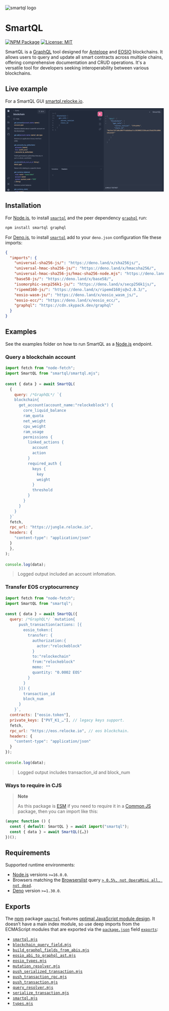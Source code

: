 ![smartql logo](https://raw.githubusercontent.com/pur3miish/smartql/main/static/smartql.svg)

# SmartQL

[![NPM Package](https://img.shields.io/npm/v/smartql.svg)](https://www.npmjs.org/package/smartql) [![License: MIT](https://img.shields.io/badge/License-MIT-yellow.svg)](https://github.com/pur3miish/smartql/blob/main/LICENSE)

SmartQL is a [GraphQL](https://graphql.org/) tool designed for [Antelope](https://antelope.io/) and [EOSIO](https://eos.io/) blockchains. It allows users to query and update all smart contracts across multiple chains, offering comprehensive documentation and CRUD operations. It's a versatile tool for developers seeking interoperability between various blockchains.

## Live example

For a SmartQL GUI [smartql.relocke.io](https://smartql.relocke.io).

![smartql screenshot](/static/smartql-screen.png)

## Installation

For [Node.js](https://nodejs.org), to install [`smartql`](https://npm.im/smartql) and the peer dependency [`graphql`](https://npm.im/graphql) run:

```sh
npm install smartql graphql
```

For [Deno.js](https://deno.land), to install [`smartql`](https://deno.land/x/smartql) add to your `deno.json` configuration file these imports:

```json
{
  "imports": {
    "universal-sha256-js/": "https://deno.land/x/sha256js/",
    "universal-hmac-sha256-js/": "https://deno.land/x/hmacsha256/",
    "universal-hmac-sha256-js/hmac-sha256-node.mjs": "https://deno.land/x/hmacsha256/hmac-sha256-deno.mjs",
    "base58-js/": "https://deno.land/x/base58/",
    "isomorphic-secp256k1-js/": "https://deno.land/x/secp256k1js/",
    "ripemd160-js/": "https://deno.land/x/ripemd160js@v2.0.3/",
    "eosio-wasm-js/": "https://deno.land/x/eosio_wasm_js/",
    "eosio-ecc/": "https://deno.land/x/eosio_ecc/",
    "graphql": "https://cdn.skypack.dev/graphql"
  }
}
```

## Examples

See the examples folder on how to run SmartQL as a [Node.js](https://nodejs.org) endpoint.

### Query a blockchain account

```js
import fetch from "node-fetch";
import SmartQL from "smartql/smartql.mjs";

const { data } = await SmartQL(
  {
    query: /*GraphQL*/ `{
    blockchain{
      get_account(account_name:"relockeblock") {
        core_liquid_balance
        ram_quota
        net_weight
        cpu_weight
        ram_usage
        permissions {
          linked_actions {
            account
            action
          }
          required_auth {
            keys {
              key
              weight
            }
            threshold
          }
        }
      }
    }
  }`
  fetch,
  rpc_url: "https://jungle.relocke.io",
  headers: {
    "content-type": "application/json"
  }
  },
);

console.log(data);
```

> Logged output included an account infomation.

### Transfer EOS cryptocurrency

```js
import fetch from "node-fetch";
import SmartQL from "smartql";

const { data } = await SmartQL({
  query: /*GraphQL*/ `mutation{
      push_transaction(actions: [{
        eosio_token:{
          transfer: {
            authorization:{
              actor:"relockeblock"
            }
            to:"relockechain"
            from:"relockeblock"
            memo: ""
            quantity: "0.0002 EOS"
          }
        }
      }]) {
        transaction_id
        block_num
      }
    }`,
  contracts: ["eosio.token"],
  private_keys: ["PVT_K1_…"], // legacy keys support.
  fetch,
  rpc_url: "https://eos.relocke.io", // eos blockchain.
  headers: {
    "content-type": "application/json"
  }
});

console.log(data);
```

> Logged output includes transaction_id and block_num

### Ways to require in CJS

> **Note**
>
> As this package is [ESM](https://nodejs.org/docs/latest-v16.x/api/esm.html) if you need to require it in a [Common JS](https://nodejs.org/docs/latest-v16.x/api/modules.html) package, then you can import like this:

```js
(async function () {
  const { default: SmartQL } = await import("smartql");
  const { data } = await SmartQL({…})
})();
```

## Requirements

Supported runtime environments:

- [Node.js](https://nodejs.org) versions `>=16.0.0`.
- Browsers matching the [Browserslist](https://browsersl.ist) query [`> 0.5%, not OperaMini all, not dead`](https://browsersl.ist/?q=%3E+0.5%25%2C+not+OperaMini+all%2C+not+dead).
- [Deno](https://deno.land) version `>=1.30.0`.

## Exports

The [npm](https://npmjs.com) package [`smartql`](https://npm.im/smartql) features [optimal JavaScript module design](https://jaydenseric.com/blog/optimal-javascript-module-design). It doesn’t have a main index module, so use deep imports from the ECMAScript modules that are exported via the [`package.json`](./package.json) field [`exports`](https://nodejs.org/api/packages.html#exports):

- [`smartql.mjs`](./smartql.mjs)
- [`blockchain_query_field.mjs`](blockchain_query_field.mjs)
- [`build_graphql_fields_from_abis.mjs`](build_graphql_fields_from_abis.mjs)
- [`eosio_abi_to_graphql_ast.mjs`](eosio_abi_to_graphql_ast.mjs)
- [`eosio_types.mjs`](eosio_types.mjs)
- [`mutation_resolver.mjs`](mutation_resolver.mjs)
- [`push_serialized_transaction.mjs`](push_serialized_transaction.mjs)
- [`push_transaction_rpc.mjs`](push_transaction_rpc.mjs)
- [`push_transaction.mjs`](push_transaction.mjs)
- [`query_resolver.mjs`](query_resolver.mjs)
- [`serialize_transaction.mjs`](serialize_transaction.mjs)
- [`smartql.mjs`](smartql.mjs)
- [`types.mjs`](types.mjs)
